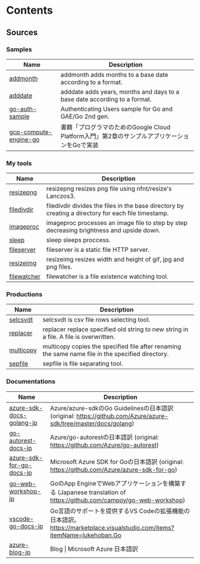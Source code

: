 # Contents

## Sources

### Samples

| Name | Description |
| --- | --- |
| [addmonth](https://github.com/qt-luigi/addmonth) | addmonth adds months to a base date according to a format. |
| [adddate](https://github.com/qt-luigi/adddate) | adddate adds years, months and days to a base date according to a format. |
| [go-auth-sample](https://github.com/qt-luigi/go-auth-sample) | Authenticating Users sample for Go and GAE/Go 2nd gen. |
| [gcp-compute-engine-go](https://github.com/qt-luigi/gcp-compute-engine-go) | 書籍「プログラマのためのGoogle Cloud Platform入門」第2章のサンプルアプリケーションをGoで実装 |

### My tools

| Name | Description |
| --- | --- |
| [resizepng](https://github.com/qt-luigi/resizepng) | resizepng resizes png file using nfnt/resize's Lanczos3. |
| [filedivdir](https://github.com/qt-luigi/filedivdir) | filedivdir divides the files in the base directory by creating a directory for each file timestamp. |
| [imageproc](https://github.com/qt-luigi/imageproc) | imageproc processes an image file to step by step decreasing brightness and upside down. |
| [sleep](https://github.com/qt-luigi/sleep) | sleep sleeps proccess. |
| [fileserver](https://github.com/qt-luigi/fileserver) | fileserver is a static file HTTP server. |
| [resizeimg](https://github.com/qt-luigi/resizeimg) | resizeimg resizes width and height of gif, jpg and png files. |
| [filewatcher](https://github.com/qt-luigi/filewatcher) | filewatcher is a file existence watching tool. |

### Productions

| Name | Description |
| --- | --- |
| [selcsvdt](https://github.com/qt-luigi/selcsvdt) | selcsvdt is csv file rows selecting tool. |
| [replacer](https://github.com/qt-luigi/replacer) | replacer replace specified old string to new string in a file. A file is overwritten. |
| [multicopy](https://github.com/qt-luigi/multicopy) | multicopy copies the specified file after renaming the same name file in the specified directory. |
| [sepfile](https://github.com/qt-luigi/sepfile) | sepfile is file separating tool. |

### Documentations

| Name | Description |
| --- | --- |
| [azure-sdk-docs-golang-jp](https://github.com/qt-luigi/azure-sdk-docs-golang-jp) | Azure/azure-sdkのGo Guidelinesの日本語訳 (original: https://github.com/Azure/azure-sdk/tree/master/docs/golang) |
| [go-autorest-docs-jp](https://github.com/qt-luigi/go-autorest-docs-jp) | Azure/go-autorestの日本語訳 (original: https://github.com/Azure/go-autorest) |
| [azure-sdk-for-go-docs-jp](https://github.com/qt-luigi/azure-sdk-for-go-docs-jp) | Microsoft Azure SDK for Goの日本語訳 (original: https://github.com/Azure/azure-sdk-for-go) |
| [go-web-workshop-jp](https://github.com/qt-luigi/go-web-workshop-jp) | GoのApp EngineでWebアプリケーションを構築する (Japanese translation of https://github.com/campoy/go-web-workshop) |
| [vscode-go-docs-jp](https://github.com/qt-luigi/vscode-go-docs-jp) | Go言語のサポートを提供するVS Codeの拡張機能の日本語訳。https://marketplace.visualstudio.com/items?itemName=lukehoban.Go |
| [azure-blog-jp](https://github.com/qt-luigi/azure-blog-jp) | Blog \| Microsoft Azure 日本語訳 |
